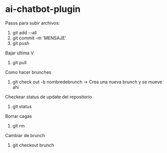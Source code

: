 # ai-chatbot-plugin

Pasos para subir archivos:

1. git add --all
2. git commit -m 'MENSAJE'
3. git push


Bajar ultima V
1. git pull

Como hacer brunches
1. git check out -b nombredebrunch -> Crea una nueva brunch y se mueve ahi


Checkear status de update del repositorio
1. git status

Borrar cagas
1. git rm

Cambiar de brunch
1. git checkout brunch